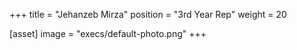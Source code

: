 +++
title = "Jehanzeb Mirza"
position = "3rd Year Rep"
weight = 20

[asset]
image = "execs/default-photo.png"
+++
